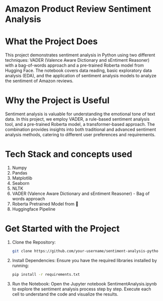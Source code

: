 # Amazon Product Review Sentiment Analysis

# What the Project Does
This project demonstrates sentiment analysis in Python using two different techniques: VADER (Valence Aware Dictionary and sEntiment Reasoner) with a bag-of-words approach and a pre-trained Roberta model from Hugging Face. The notebook covers data reading, basic exploratory data analysis (EDA), and the application of sentiment analysis models to analyze the sentiment of Amazon reviews.

# Why the Project is Useful
Sentiment analysis is valuable for understanding the emotional tone of text data. In this project, we employ VADER, a rule-based sentiment analysis tool, and a pre-trained Roberta model, a transformer-based approach. The combination provides insights into both traditional and advanced sentiment analysis methods, catering to different user preferences and requirements.

# Tech Stack and concepts used
1. Numpy
2. Pandas
3. Matplotlib
4. Seaborn
5. NLTK
6. VADER (Valence Aware Dictionary and sEntiment Reasoner) - Bag of words approach
7. Roberta Pretrained Model from 🤗
8. Huggingface Pipeline

# Get Started with the Project
1. Clone the Repository:
   ```bash
   git clone https://github.com/your-username/sentiment-analysis-python.git
2. Install Dependencies: Ensure you have the required libraries installed by running:
   ```bash
   pip install -r requirements.txt
3. Run the Notebook: Open the Jupyter notebook SentimentAnalysis.ipynb to explore the sentiment analysis process step by step. Execute each cell to understand the code and visualize the results.
